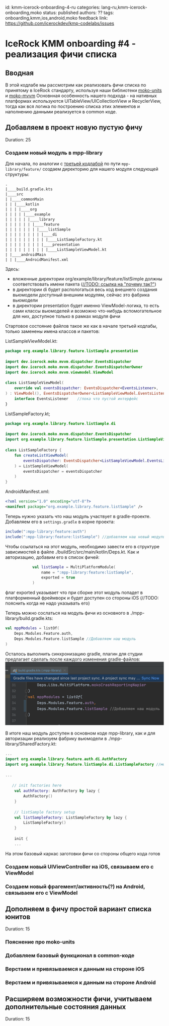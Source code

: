 id: kmm-icerock-onboarding-4-ru
categories: lang-ru,kmm-icerock-onboarding,moko
status: published
authors: ??
tags: onboarding,kmm,ios,android,moko
feedback link: https://github.com/icerockdev/kmp-codelabs/issues

# IceRock KMM onboarding #4 - реализация фичи списка

## Вводная

В этой кодлабе мы рассмотрим как реализовать фичи списка по принятому в IceRock стандарту, используя наши библиотеки [moko-units](https://github.com/icerockdev/moko-units) и [moko-mvvm](https://github.com/icerockdev/moko-mvvm)
Основнная особенность нашего подхода - на нативных платформах используются UITableView/UICollectionView и RecyclerView, тогда как вся логика по построению списка этих элементов и наполнению данными реализуется в common коде.


## Добавляем в проект новую пустую фичу

Duration: 25

### Создаем новый модуль в mpp-library

Для начала, по аналогии с [третьей кодлабой](https://codelabs.kmp.icerock.dev/codelabs/kmm-icerock-onboarding-3-ru/index.html) по пути `mpp-library/feature/` создаем директорию для нашего модуля следующей структуры:

```tree
.
|____build.gradle.kts
|____src
| |____commonMain
| | |____kotlin
| | | |____org
| | | | |____example
| | | | | |____library
| | | | | | |____feature
| | | | | | | |____listSample
| | | | | | | | |____di
| | | | | | | | | |____ListSampleFactory.kt
| | | | | | | | |____presentation
| | | | | | | | | |____ListSampleViewModel.kt
| |____androidMain
| | |____AndroidManifest.xml
```

Здесь:
- вложенные директории org/example/library/feature/listSimple должны соответствовать имени пакета ([//TODO: ссылка на "почему так?"]())
- в директории di будет распологаться весь код внешнего создания вьюмодели доступный внешним модулям, сейчас это фабрика вьюмодели
- в директории presentation будет именно ViewModel-логика, то есть сами классы вьюмоделей и возможно что-нибудь вспомогательное для них, доступное только в рамках модуля фичи

Cтартовое состояние файлов такое же как в начале третьей кодлабы, только заменены имена классов и пакетов:

ListSampleViewModel.kt:
```kotlin
package org.example.library.feature.listSample.presentation

import dev.icerock.moko.mvvm.dispatcher.EventsDispatcher
import dev.icerock.moko.mvvm.dispatcher.EventsDispatcherOwner
import dev.icerock.moko.mvvm.viewmodel.ViewModel

class ListSampleViewModel(
    override val eventsDispatcher: EventsDispatcher<EventsListener>,
) : ViewModel(), EventsDispatcherOwner<ListSampleViewModel.EventsListener> {
    interface EventsListener	//пока что пустой интерфейс
}
```

ListSampleFactory.kt;
```kotlin
package org.example.library.feature.listSample.di

import dev.icerock.moko.mvvm.dispatcher.EventsDispatcher
import org.example.library.feature.listSample.presentation.ListSampleViewModel

class ListSampleFactory {
    fun createListViewModel(
        eventsDispatcher: EventsDispatcher<ListSampleViewModel.EventsListener>
    ) = ListSampleViewModel(
        eventsDispatcher = eventsDispatcher
    )
}
```

AndroidManifest.xml:
```xml
<?xml version="1.0" encoding="utf-8"?>
<manifest package="org.example.library.feature.listSample" />
```

Теперь нужно указать что наш модуль участвует в gradle-проекте. Добавляем его в `settings.gradle` в корне проекта:

```gradle
include(":mpp-library:feature:auth")
include(":mpp-library:feature:listSample") //добавляем наш новый модуль
```

Чтобы ссылаться на этот модуль, необходимо завести его в структуре зависимостей в файле ./buildSrc/src/main/kotlin/Deps.kt. Как и авторизацию, добавим его в список фичей:
```kotlin
            val listSample = MultiPlatformModule(
                name = ":mpp-library:feature:listSample",
                exported = true
            )
```
флаг exported указывает что при сборке этот модуль попадет в платформенный фреймворк и будет доступен со стороны iOS (//TODO: пояснить когда не надо указывать его)

Теперь можно сослаться на модуль фичи из основного в ./mpp-library/build.gradle.kts:
```kts
val mppModules = listOf(
    Deps.Modules.Feature.auth,
    Deps.Modules.Feature.listSample //Добавляем наш модуль
)
```

Осталось выполнить синхронизацию gradle, плагин для студии предлагает сделать после каждого изменения gradle-файлов:
![gradle-sync](assets/gradle-sync.png)

В итоге наш модуль доступен в основном коде mpp-library, как и для авторизации реализуем фабрику вьюмодели в ./mpp-library/SharedFactory.kt:
```kotlin
...
import org.example.library.feature.auth.di.AuthFactory
import org.example.library.feature.listSample.di.ListSampleFactory //можем добавить импорт самостоятельно, но IDE сама предложит это сделать при упоминании в коде классов из этого модуля

...

   // init factories here
    val authFactory: AuthFactory by lazy {
        AuthFactory()
    }

    // listSample factory setup
    val listSampleFactory: ListSampleFactory by lazy {
        ListSampleFactory()
    }

    init {
    ...
```

На этом базовый каркас заготовки фичи со стороны общего кода готов

### Создаем новый UIViewController на iOS, связываем  его с ViewModel

### Создаем новый фрагемент/активность(?) на Android, связываем  его с ViewModel

## Дополняем в фичу простой вариант списка юнитов

Duration: 15
### Пояснение про moko-units

### Добавляем базовый функционал в common-коде

###  Верстаем и привязываемся к данным на стороне iOS

###  Верстаем и привязываемся к данным на стороне Android

##  Расширяем возможности фичи, учитываем дополнительные состояния данных

Duration: 15